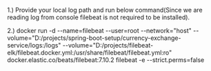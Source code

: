 1.) Provide your local log path and run below command(Since we are reading log from console filebeat is not required to be installed).

2.) docker run -d --name=filebeat --user=root --network="host" --volume="D:/projects/spring-boot-setup/currency-exchange-service/logs:/logs" --volume="D:/projects/filebeat-elk/filebeat.docker.yml:/usr/share/filebeat/filebeat.yml:ro" docker.elastic.co/beats/filebeat:7.10.2 filebeat -e --strict.perms=false
